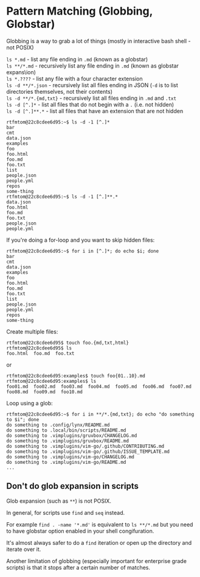 # Pattern Matching (Globbing, Globstar)

Globbing is a way to grab a lot of things (mostly in interactive bash shell - not POSIX)

`ls *.md` - list any file ending in `.md` (known as a globstar)\
`ls **/*.md` - recursively list any file ending in `.md` (known as globstar expans\ion)\
`ls *.????` - list any file with a four character extension\
`ls -d **/*.json` - recursively list all files ending in JSON (`-d` is to list directories themselves, not their contents)\
`ls -d **/*.{md,txt}` - recursively list all files ending in `.md` and `.txt`\
`ls -d [^.]*` - list all files that do not begin with a `.` (i.e. not hidden)\
`ls -d [^.]**.*` - list all files that have an extension that are not hidden
```
rtfmtom@22c8cdee6d95:~$ ls -d -1 [^.]*
bar
cmt
data.json
examples
foo
foo.html
foo.md
foo.txt
list
people.json
people.yml
repos
some-thing
rtfmtom@22c8cdee6d95:~$ ls -d -1 [^.]**.*
data.json
foo.html
foo.md
foo.txt
people.json
people.yml
```

If you're doing a for-loop and you want to skip hidden files:
```
rtfmtom@22c8cdee6d95:~$ for i in [^.]*; do echo $i; done
bar
cmt
data.json
examples
foo
foo.html
foo.md
foo.txt
list
people.json
people.yml
repos
some-thing
```

Create multiple files:
```
rtfmtom@22c8cdee6d95$ touch foo.{md,txt,html}
rtfmtom@22c8cdee6d95$ ls
foo.html  foo.md  foo.txt
```
or 
```
rtfmtom@22c8cdee6d95:examples$ touch foo{01..10}.md
rtfmtom@22c8cdee6d95:examples$ ls
foo01.md  foo02.md  foo03.md  foo04.md  foo05.md  foo06.md  foo07.md  foo08.md  foo09.md  foo10.md
```
 
Loop using a glob:
```
rtfmtom@22c8cdee6d95:~$ for i in **/*.{md,txt}; do echo "do something to $i"; done
do something to .config/lynx/README.md
do something to .local/bin/scripts/README.md
do something to .vimplugins/gruvbox/CHANGELOG.md
do something to .vimplugins/gruvbox/README.md
do something to .vimplugins/vim-go/.github/CONTRIBUTING.md
do something to .vimplugins/vim-go/.github/ISSUE_TEMPLATE.md
do something to .vimplugins/vim-go/CHANGELOG.md
do something to .vimplugins/vim-go/README.md
...
```

## Don't do glob expansion in scripts
Glob expansion (such as `**`) is not POSIX. 

In general, for scripts use `find` and `seq` instead. 

For example `find . -name '*.md'` is equivalent to `ls **/*.md` but you need to have globstar option enabled in your shell congifuration. 

It's almost always safer to do a `find` iteration or open up the directory and iterate over it. 

Another limitation of globbing (especially important for enterprise grade scripts) is that it stops after a certain number of matches. 


